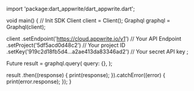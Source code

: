 import 'package:dart_appwrite/dart_appwrite.dart';

void main() { // Init SDK
  Client client = Client();
  Graphql graphql = Graphql(client);

  client
    .setEndpoint('https://cloud.appwrite.io/v1') // Your API Endpoint
    .setProject('5df5acd0d48c2') // Your project ID
    .setKey('919c2d18fb5d4...a2ae413da83346ad2') // Your secret API key
  ;

  Future result = graphql.query(
    query: {},
  );

  result
    .then((response) {
      print(response);
    }).catchError((error) {
      print(error.response);
  });
}
